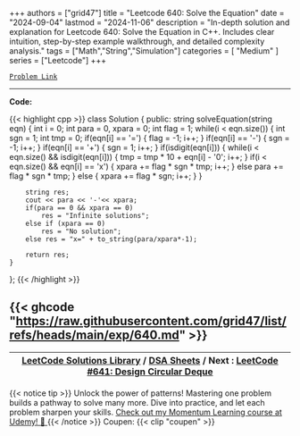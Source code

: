 
+++
authors = ["grid47"]
title = "Leetcode 640: Solve the Equation"
date = "2024-09-04"
lastmod = "2024-11-06"
description = "In-depth solution and explanation for Leetcode 640: Solve the Equation in C++. Includes clear intuition, step-by-step example walkthrough, and detailed complexity analysis."
tags = ["Math","String","Simulation"]
categories = [
    "Medium"
]
series = ["Leetcode"]
+++



[`Problem Link`](https://leetcode.com/problems/solve-the-equation/description/)

---
**Code:**

{{< highlight cpp >}}
class Solution {
public:
    string solveEquation(string eqn) {
        int i = 0;
        int para = 0, xpara = 0;
        int flag = 1;
        while(i < eqn.size()) {
            int sgn = 1;
            int tmp = 0;
            if(eqn[i] == '=') {
                flag = -1;
                i++;
            } 
            if(eqn[i] == '-') {
                sgn = -1;
                i++;
            }
            if(eqn[i] == '+') {
                sgn = 1;
                i++;
            }
            if(isdigit(eqn[i])) {
                while(i < eqn.size() && isdigit(eqn[i])) {
                    tmp = tmp * 10 + eqn[i] - '0';
                    i++;
                }
                if(i < eqn.size() && eqn[i] == 'x') {
                    xpara += flag * sgn * tmp;
                    i++;
                }
                else para += flag * sgn * tmp;
            } else {
                xpara += flag * sgn;
                i++;
            }
        }

        string res;
        cout << para << '-'<< xpara;
        if(para == 0 && xpara == 0)
            res = "Infinite solutions";
        else if (xpara == 0)
            res = "No solution";
        else res = "x=" + to_string(para/xpara*-1);

        return res;
    }
};
{{< /highlight >}}

{{< ghcode "https://raw.githubusercontent.com/grid47/list/refs/heads/main/exp/640.md" >}}
---

| [LeetCode Solutions Library](https://grid47.xyz/leetcode/) / [DSA Sheets](https://grid47.xyz/sheets/) / Next : [LeetCode #641: Design Circular Deque](https://grid47.xyz/posts/leetcode-641-design-circular-deque-solution/) |
| --- |
{{< notice tip >}}
Unlock the power of patterns! Mastering one problem builds a pathway to solve many more. Dive into practice, and let each problem sharpen your skills. [Check out my Momentum Learning course at Udemy! 🚀 ](https://www.udemy.com/course/algorithms-and-data-structures-in-cpp/)
{{< /notice >}}
Coupen: {{< clip "coupen" >}}
